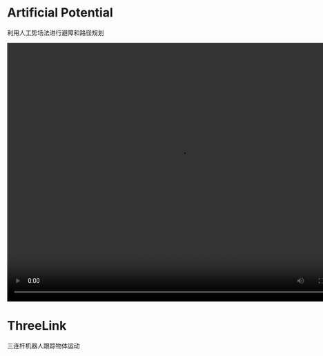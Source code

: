 # Artificial Potential

利用人工势场法进行避障和路径规划

<video src="./ArtificialPotential/机器人大作业.mp4" width="800px" height="600px" controls="controls"></video>

# ThreeLink

三连杆机器人跟踪物体运动
